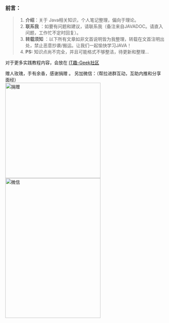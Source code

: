 ### 前言：

> 1. **介绍**：关于 Java相关知识，个人笔记整理，偏向于理论。
> 2. **联系我** ：如要有问题和建议，请联系我（备注来自JAVADOC。请直入问题，工作忙不定时回复）。
> 3. **转载须知** ：以下所有文章如非文首说明皆为我整理，转载在文首注明出处，禁止恶意抄袭/搬运。让我们一起愉快学习JAVA！
> 4. **PS:** 知识点尚不完全，并且可能格式不够整洁，待更新和整理...

对于更多实践教程内容，会放在 [IT趣-Geek社区]( http://bbs.itqu.net/) 

赠人玫瑰，手有余香，感谢捐赠 。                                                 另加微信：（帮拉进群互动，互助内推和分享面经）                                                  
<img src="https://xxxgod.github.io/javadoc/image/exchange/weixinpay_new.jpg" alt="捐赠" width="300" height="300">  <img src="https://xxxgod.github.io/javadoc/image/exchange/wechat.jpg" alt="微信" width="300" height="440">







